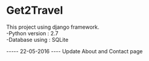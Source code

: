 # Get2Travel
This project using django framework.  
 -Python version : 2.7  
 -Database using : SQLite

----- 22-05-2016 ----
Update About and Contact page

